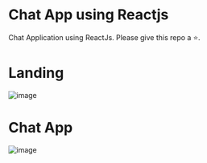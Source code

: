 # Chat App using Reactjs
Chat Application using ReactJs. Please give this repo a ⭐.

# Landing
![image](https://github.com/RahulGo8u/ChatAppUsingReactjs/assets/44201543/3f0a1a73-a16f-4dc9-85e2-673ac6f21285)

# Chat App
![image](https://github.com/RahulGo8u/ChatAppUsingReactjs/assets/44201543/ad4daba4-28d9-4603-bf56-340f8d5b7e81)
